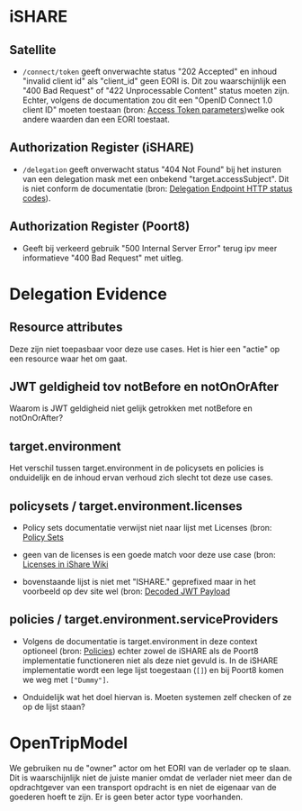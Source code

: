 # iSHARE

## Satellite

- `/connect/token` geeft onverwachte status "202 Accepted" en inhoud "invalid client id" als "client_id" geen EORI is.  Dit zou waarschijnlijk een "400 Bad Request" of "422 Unprocessable Content" status moeten zijn.  Echter, volgens de documentation zou dit een "OpenID Connect 1.0 client ID" moeten toestaan (bron: [Access Token parameters](https://dev.ishareworks.org/common/token.html#parameters))welke ook andere waarden dan een EORI toestaat.

## Authorization Register (iSHARE)

- `/delegation` geeft onverwacht status "404 Not Found" bij het insturen van een delegation mask met een onbekend "target.accessSubject".  Dit is niet conform de documentatie (bron: [Delegation Endpoint HTTP status codes](https://dev.ishareworks.org/delegation/endpoint.html#http-status-codes)).


## Authorization Register (Poort8)

- Geeft bij verkeerd gebruik "500 Internal Server Error" terug ipv meer informatieve "400 Bad Request" met uitleg.

# Delegation Evidence

## Resource attributes

Deze zijn niet toepasbaar voor deze use cases.  Het is hier een "actie" op een resource waar het om gaat.

## JWT geldigheid tov notBefore en notOnOrAfter

Waarom is JWT geldigheid niet gelijk getrokken met notBefore en notOnOrAfter?

## target.environment

Het verschil tussen target.environment in de policysets en policies is onduidelijk en de inhoud ervan verhoud zich slecht tot deze use cases.

## policysets / target.environment.licenses

- Policy sets documentatie verwijst niet naar lijst met Licenses (bron: [Policy Sets](https://dev.ishareworks.org/delegation/policy-sets.html#refpolicysets)

- geen van de licenses is een goede match voor deze use case (bron: [Licenses in iShare Wiki](https://ishareworks.atlassian.net/wiki/spaces/IS/pages/70221903/Licenses)

- bovenstaande lijst is niet met "ISHARE." geprefixed maar in het voorbeeld op dev site wel (bron: [Decoded JWT Payload](https://dev.ishareworks.org/delegation/endpoint.html#decoded-jwt-payload)

## policies / target.environment.serviceProviders

- Volgens de documentatie is target.environment in deze context optioneel (bron: [Policies](https://dev.ishareworks.org/delegation/policy-sets.html#policies)) echter zowel de iSHARE als de Poort8 implementatie functioneren niet als deze niet gevuld is.  In de iSHARE implementatie wordt een lege lijst toegestaan (`[]`) en bij Poort8 komen we weg met `["Dummy"]`.

- Onduidelijk wat het doel hiervan is.  Moeten systemen zelf checken of ze op de lijst staan?

# OpenTripModel

We gebruiken nu de "owner" actor om het EORI van de verlader op te slaan.  Dit is waarschijnlijk niet de juiste manier omdat de verlader niet meer dan de opdrachtgever van een transport opdracht is en niet de eigenaar van de goederen hoeft te zijn.  Er is geen beter actor type voorhanden.
